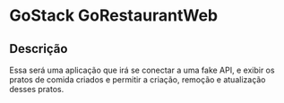# GoStack GoRestaurantWeb

## Descrição

Essa será uma aplicação que irá se conectar a uma fake API, e exibir os pratos de comida criados e permitir a criação, 
remoção e atualização desses pratos.

